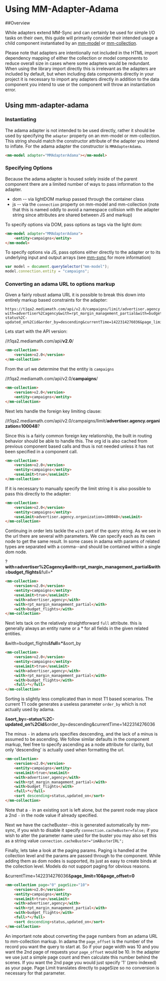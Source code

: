 # Using MM-Adapter-Adama

##Overview

While adapters extend MM-Sync and can certainly be used for simple I/O tasks on their own, this guide will primarily consider their intended usage a child component instantiated by an [mm-model](mm-model.html) or [mm-collection](mm-collection.html). 

Please note that adapters are intentionally not included in the HTML import dependency mapping of either the collection or model components to reduce overall size in cases where some adapters would be redundant.  When using the library import directly this is irrelevant as the adapters are included by default, but when including data components directly in your project it is necessary to import any adapters directly in addition to the data component you intend to use or the component will throw an instantiation error.

## Using mm-adapter-adama

### Instantiating

The adama adapter is not intended to be used directly, rather it should be used by specifying the `adapter` property on an mm-model or mm-collection.  This string should match the constructor attribute of the adapter you intend to inflate. For the adama adapter the constructor is `MMAdapterAdama`.

```html
<mm-model adapter="MMAdapterAdama"></mm-model>
```

### Specifying Options

Because the adama adapter is housed solely inside of the parent component there are a limited number of ways to pass information to the adapter.

* dom -- via lightDOM markup passed through the container class
* js -- via the `connection` property on mm-model and mm-collection (note that this is named oddly to avoid a namespace collision with the adapter string since attributes are shared between JS and markup)

To specify options via DOM, pass options as tags via the light dom:

```html
<mm-model adapter="MMAdapterAdama">
	<entity>campaigns</entity>
</mm-model>
```

To specify options via JS, pass options either directly to the adapter or to its underlying input and output arrays (see [mm-sync](article_data_comps_using_sync.html) for more information)

```javascript
var model = document.querySelector("mm-model");
model.connection.entity = "campaigns";
```

### Converting an adama URL to options markup

Given a fairly robust adama URL it is possible to break this down into entirely markup based constraints for the adapter:

```
https://t1qa2.mediamath.com/api/v2.0/campaigns/limit/advertiser.agency.organization=100048?with=advertiser%2Cagency&with=rpt_margin_management_partial&with=budget_flights&full=*&sort_by=-status%2C-updated_on%2Cid&order_by=descending&currentTime=1422314276036&page_limit=10&page_offset=0
```

Lets start with the API version:

//t1qa2.mediamath.com/api/**v2.0**/

```html
<mm-collection>
	<version>v2.0</version>
</mm-collection>
```

From the url we determine that the entity is `campaigns`

//t1qa2.mediamath.com/api/v2.0/**campaigns**/

```html
<mm-collection>
	<version>v2.0</version>
	<entity>campaigns</entity>
</mm-collection>
```

Next lets handle the foreign key limiting clause:

//t1qa2.mediamath.com/api/v2.0/campaigns/limit/**advertiser.agency.organization=100048**?

Since this is a fairly common foreign key relationship, the built in routing behavior should be able to handle this.  The org id is also cached from previous component based calls and thus is not needed unless it has not been specified in a component call.

```html
<mm-collection>
	<version>v2.0</version>
	<entity>campaigns</entity>
	<useLimit>true</useLimit>
</mm-collection>
```

If it is necessary to manually specify the limit string it is also possible to pass this directly to the adapter:

```html
<mm-collection>
	<version>v2.0</version>
	<entity>campaigns</entity>
	<useLimit>advertiser.agency.organization=100048</useLimit>
</mm-collection>
```

Continuing in order lets tackle the `with` part of the query string. As we see in the url there are several with parameters. We can specify each as its own node to get the same result. In some cases in adama with params of related types are separated with a comma--and should be contained within a single dom node. 

?**with=advertiser%2Cagency&with=rpt_margin_management_partial&with=budget_flights**&full=*


```html
<mm-collection>
	<version>v2.0</version>
	<entity>campaigns</entity>
	<useLimit>true</useLimit>
	<with>advertiser,agency</with>
	<with>rpt_margin_management_partial</with>
	<with>budget_flights</with>
</mm-collection>
```
Next lets tack on the relatively straightforward `full` attribute. this is generally always an entity name or a * for all fields in the given related entities.

&with=budget_flights&**full=&ast;**&sort_by

```html
<mm-collection>
	<version>v2.0</version>
	<entity>campaigns</entity>
	<useLimit>true</useLimit>
	<with>advertiser,agency</with>
	<with>rpt_margin_management_partial</with>
	<with>budget_flights</with>
	<full>*</full>
</mm-collection>
```

Sorting is slightly less complicated than in most T1 based scenarios.  The current T1 code generates a useless parameter `order_by` which is not actually used by adama.  

&**sort_by=-status%2C-updated_on%2Cid**&order_by=descending&currentTime=1422314276036

The minus `-` in adama urls specifies descending, and the lack of a minus is assumed to be ascending. We follow similar defaults in the component markup, feel free to specify ascending as a node attribute for clarity, but only 'descending' is actually used when formatting the url.

```html
<mm-collection>
	<version>v2.0</version>
	<entity>campaigns</entity>
	<useLimit>true</useLimit>
	<with>advertiser,agency</with>
	<with>rpt_margin_management_partial</with>
	<with>budget_flights</with>
	<full>*</full>
	<sort descending>status,updated_on</sort>
</mm-collection>
```

Note that a `-` in an existing sort is left alone, but the parent node may place a 2nd `-` in the node value if already specified.

Next we have the cacheBuster--this is generated automatically by mm-sync, if you wish to disable it specify `connection.cacheBuster=false;` if you wish to alter the parameter name used for the buster you may also set this as a string value `connection.cacheBuster="imABusterIRL";`

Finally, lets take a look at the paging params.  Paging is handled at the collection level and the params are passed through to the component. While adding them as dom nodes is supported, its just as easy to create binds at the collection level.  Models do not support paging for obvious reasons.

&currentTime=1422314276036&**page_limit=10&page_offset=0**

```html
<mm-collection page="0" pageSize="10">
	<version>v2.0</version>
	<entity>campaigns</entity>
	<useLimit>true</useLimit>
	<with>advertiser,agency</with>
	<with>rpt_margin_management_partial</with>
	<with>budget_flights</with>
	<full>*</full>
	<sort descending>status,updated_on</sort>
</mm-collection>
```

An important note about converting the page numbers from an adama URL to mm-collection markup. In adama the `page_offset` is the number of the record you want the query to start at. So if your page width was 10 and you want the 2nd page of requests your `page_offset` would be 10. In the adapter we use just a simple page count and then calculate this number behind the scenes. If you want the 2nd page you would just specify '1' (zero indexed) as your page.  Page Limit translates directly to pageSize so no conversion is necessary for that parameter.
